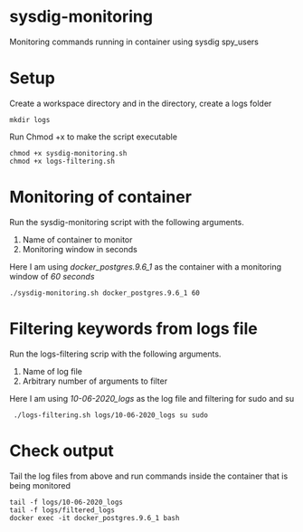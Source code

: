 # sysdig-monitoring

Monitoring commands running in container using sysdig spy_users

# Setup

Create a workspace directory and in the directory, create a logs folder
```
mkdir logs 
```

Run Chmod +x to make the script executable
```
chmod +x sysdig-monitoring.sh 
chmod +x logs-filtering.sh 

```

# Monitoring of container

Run the sysdig-monitoring script with the following arguments.
 1. Name of container to monitor
 2. Monitoring window in seconds

Here I am using *docker_postgres.9.6_1* as the container with a monitoring window of *60 seconds*
```
./sysdig-monitoring.sh docker_postgres.9.6_1 60
```

# Filtering keywords from logs file
Run the logs-filtering scrip with the following arguments.
 1. Name of log file 
 2. Arbitrary number of arguments to filter
 
Here I am using *10-06-2020_logs* as the log file and filtering for sudo and su 
```
 ./logs-filtering.sh logs/10-06-2020_logs su sudo
 ```
 
# Check output

Tail the log files from above and run commands inside the container that is being monitored 

```
tail -f logs/10-06-2020_logs
tail -f logs/filtered_logs
docker exec -it docker_postgres.9.6_1 bash
```
